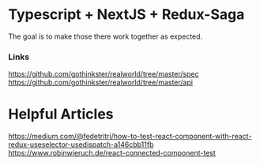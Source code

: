 # Typescript + NextJS + Redux-Saga

The goal is to make those there work together as expected.

### Links

https://github.com/gothinkster/realworld/tree/master/spec
https://github.com/gothinkster/realworld/tree/master/api

# Helpful Articles

https://medium.com/@fedetritri/how-to-test-react-component-with-react-redux-useselector-usedispatch-a146cbb11fb
https://www.robinwieruch.de/react-connected-component-test
